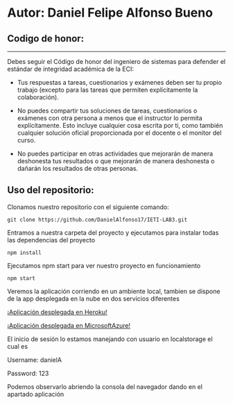
# Autor: Daniel Felipe Alfonso Bueno
## Codigo de honor: 

------
Debes seguir el Código de honor del ingeniero de sistemas para defender el estándar de integridad académica de la ECI:

- Tus respuestas a tareas, cuestionarios y exámenes deben ser tu propio trabajo (excepto para las tareas que permiten explícitamente la colaboración).

- No puedes compartir tus soluciones de tareas, cuestionarios o exámenes con otra persona a menos que el instructor lo permita explícitamente. Esto incluye cualquier cosa escrita por ti, como también cualquier solución oficial proporcionada por el docente o el monitor del curso.

- No puedes participar en otras actividades que mejorarán de manera deshonesta tus resultados o que mejorarán de manera deshonesta o dañarán los resultados de otras personas.


## Uso del repositorio: 

Clonamos nuestro repositorio con el siguiente comando: 
~~~
git clone https://github.com/DanielAlfonso17/IETI-LAB3.git
~~~

Entramos a nuestra carpeta del proyecto y ejecutamos para instalar todas las dependencias del proyecto
~~~
npm install
~~~
Ejecutamos npm start para ver nuestro proyecto en funcionamiento 
~~~
npm start
~~~
Veremos la aplicación corriendo en un ambiente local, tambien se dispone de la app desplegada en la nube en dos servicios diferentes

[¡Aplicación desplegada en Heroku!](https://young-ravine-23092.herokuapp.com/)



[¡Aplicación desplegada en MicrosoftAzure!](https://almacenamientoieti.z21.web.core.windows.net/)

El inicio de sesión lo estamos manejando con usuario en localstorage el cual es


Username: danielA


Password: 123


Podemos observarlo abriendo la consola del navegador dando en el apartado aplicación 
